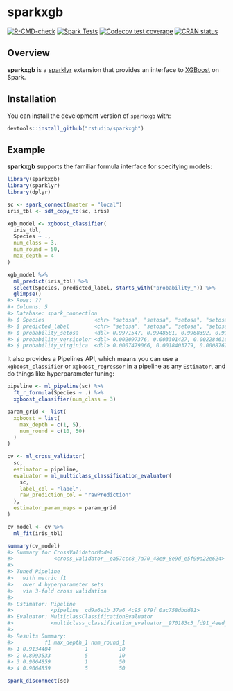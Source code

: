 
<!-- README.md is generated from README.Rmd. Please edit that file -->

# sparkxgb

<!-- badges: start -->

[![R-CMD-check](https://github.com/rstudio/sparkxgb/actions/workflows/R-CMD-check.yaml/badge.svg)](https://github.com/rstudio/sparkxgb/actions/workflows/R-CMD-check.yaml)
[![Spark
Tests](https://github.com/rstudio/sparkxgb/actions/workflows/Tests.yaml/badge.svg)](https://github.com/rstudio/sparkxgb/actions/workflows/Tests.yaml)
[![Codecov test
coverage](https://codecov.io/gh/rstudio/sparkxgb/branch/main/graph/badge.svg)](https://app.codecov.io/gh/rstudio/sparkxgb?branch=main)
[![CRAN
status](https://www.r-pkg.org/badges/version/sparkxgb)](https://CRAN.R-project.org/package=sparkxgb)
<!-- badges: end -->

## Overview

**sparkxgb** is a [sparklyr](https://spark.posit.co/) extension that
provides an interface to [XGBoost](https://github.com/dmlc/xgboost) on
Spark.

## Installation

You can install the development version of `sparkxgb` with:

``` r
devtools::install_github("rstudio/sparkxgb")
```

## Example

**sparkxgb** supports the familiar formula interface for specifying
models:

``` r
library(sparkxgb)
library(sparklyr)
library(dplyr)

sc <- spark_connect(master = "local")
iris_tbl <- sdf_copy_to(sc, iris)

xgb_model <- xgboost_classifier(
  iris_tbl,
  Species ~ .,
  num_class = 3,
  num_round = 50,
  max_depth = 4
)

xgb_model %>%
  ml_predict(iris_tbl) %>%
  select(Species, predicted_label, starts_with("probability_")) %>%
  glimpse()
#> Rows: ??
#> Columns: 5
#> Database: spark_connection
#> $ Species                <chr> "setosa", "setosa", "setosa", "setosa", "setosa…
#> $ predicted_label        <chr> "setosa", "setosa", "setosa", "setosa", "setosa…
#> $ probability_setosa     <dbl> 0.9971547, 0.9948581, 0.9968392, 0.9968392, 0.9…
#> $ probability_versicolor <dbl> 0.002097376, 0.003301427, 0.002284616, 0.002284…
#> $ probability_virginica  <dbl> 0.0007479066, 0.0018403779, 0.0008762418, 0.000…
```

It also provides a Pipelines API, which means you can use a
`xgboost_classifier` or `xgboost_regressor` in a pipeline as any
`Estimator`, and do things like hyperparameter tuning:

``` r
pipeline <- ml_pipeline(sc) %>%
  ft_r_formula(Species ~ .) %>%
  xgboost_classifier(num_class = 3)

param_grid <- list(
  xgboost = list(
    max_depth = c(1, 5),
    num_round = c(10, 50)
  )
)

cv <- ml_cross_validator(
  sc,
  estimator = pipeline,
  evaluator = ml_multiclass_classification_evaluator(
    sc,
    label_col = "label",
    raw_prediction_col = "rawPrediction"
  ),
  estimator_param_maps = param_grid
)

cv_model <- cv %>%
  ml_fit(iris_tbl)

summary(cv_model)
#> Summary for CrossValidatorModel 
#>             <cross_validator__ea57ccc8_7a70_48e9_8e9d_e5f99a22e624> 
#> 
#> Tuned Pipeline
#>   with metric f1
#>   over 4 hyperparameter sets 
#>   via 3-fold cross validation
#> 
#> Estimator: Pipeline
#>            <pipeline__cd9a6e1b_37a6_4c95_979f_0ac758dbdd81> 
#> Evaluator: MulticlassClassificationEvaluator
#>            <multiclass_classification_evaluator__970183c3_fd91_4eed_8958_31c4cfd81640> 
#> 
#> Results Summary: 
#>          f1 max_depth_1 num_round_1
#> 1 0.9134404           1          10
#> 2 0.8993533           5          10
#> 3 0.9064859           1          50
#> 4 0.9064859           5          50

spark_disconnect(sc)
```

